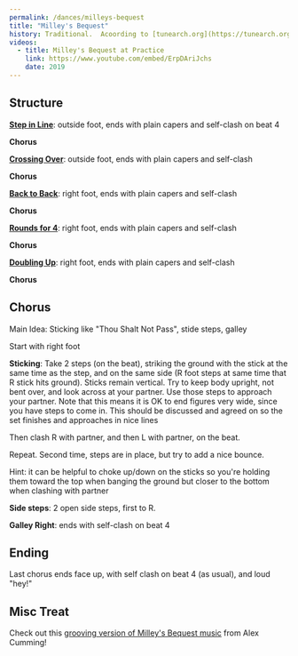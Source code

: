 ```yaml
---
permalink: /dances/milleys-bequest
title: "Milley's Bequest"
history: Traditional.  Acoording to [tunearch.org](https://tunearch.org/wiki/Annotation:Milley%27s_Bequest), the title is a reference to a bequest made in the fifteenth century by Cannon Thomas Milley. Lichfield had, since 1424, a women's almshouse near Lichfield Catherdral for the care of the poor and infirm. In 1504 Milley re-endowed it "with tenements and lands producing, together with subsequent benefactions, an income of about ₤370, for the maintenance of fifteen aged women, who receive each a weekly allowance of seventeen shillings and sixpence...a dispensary, supported by subscription, was established in 1829" [Samuel Lewis, A Topographical Dictionary of England, 1833]. The building is locally known as Dr. Milley's Hospital, and is still employed (albeit much renovated) as a charity for needy women.
videos:
  - title: Milley's Bequest at Practice
    link: https://www.youtube.com/embed/ErpDAriJchs
    date: 2019
---
```


## Structure

**[Step in Line](/figures#step-in-line)**: outside foot, ends with plain capers and self-clash on beat 4

**Chorus**

**[Crossing Over](/figures#crossing-over)**: outside foot, ends with plain capers and self-clash

**Chorus**

**[Back to Back](/figures#back-to-back)**: right foot, ends with plain capers and self-clash

**Chorus**

**[Rounds for 4](/figures#rounds-for-four)**: right foot, ends with plain capers and self-clash

**Chorus**

**[Doubling Up](/figures#doubling-up)**: right foot, ends with plain capers and self-clash

**Chorus**

## Chorus
Main Idea: Sticking like "Thou Shalt Not Pass", stide steps, galley

Start with right foot

**Sticking**: Take 2 steps (on the beat), striking the ground with the stick at the same time as the step, and on the same side (R foot steps at same time that R stick hits ground).  Sticks remain vertical.  Try to keep body upright, not bent over, and look across at your partner.  Use those steps to approach your partner.  Note that this means it is OK to end figures very wide, since you have steps to come in.  This should be discussed and agreed on so the set finishes and approaches in nice lines

Then clash R with partner, and then L with partner, on the beat.

Repeat.  Second time, steps are in place, but try to add a nice bounce.

Hint: it can be helpful to choke up/down on the sticks so you're holding them toward the top when banging the ground but closer to the bottom when clashing with partner

**Side steps**: 2 open side steps, first to R.

**Galley Right**: ends with self-clash on beat 4

## Ending

Last chorus ends face up, with self clash on beat 4 (as usual), and loud "hey!"

## Misc Treat

Check out this [grooving version of Milley's Bequest music](https://www.facebook.com/watch/live/?ref=watch_permalink&v=328637058142283) from Alex Cumming!
